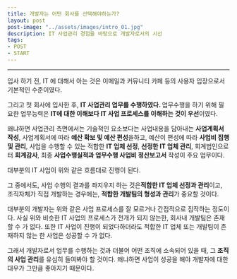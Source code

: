 ```yaml
---
title: 개발자는 어떤 회사를 선택해야하는가?
layout: post
post-image: "../assets/images/intro_01.jpg"
description: IT 사업관리 경험을 바탕으로 개발자로서의 시선
tags:
- POST
- START
---
```

---

입사 하기 전, IT 에 대해서 아는 것은 이메일과 커뮤니티 카페 등의 사용자 입장으로서 기본적인 수준이였다.

그리고 첫 회사에 입사한 후, <strong>IT 사업관리 업무를 수행하였다. </strong>업무수행을 하기 위해 필요한 업무능력은 <strong>IT에 대한 이해보다 IT 사업 프로세스를 이해하는 것이 우선</strong>이였다.

왜냐하면 사업관리 측면에서는 기술적인 요소보다는 사업내용을 담아내는 <strong>사업계획서 작성</strong>, 사업계획서에 따라 <strong>예산 확보 및 예산 편성</strong>을하고, 예산이 편성에 따라 <strong>사업비 집행 및  관리</strong>, 사업을 수행할 수 있는 적합한 <strong>IT 업체 선정</strong>, <strong>선정한 IT 업체 관리</strong>, 회계법인으로터 <strong>회계감사</strong>, 최종 <strong>사업수행실적과 업무수행 사업비 정산보고서</strong> 작성이 주요 업무이다.

대부분의 IT 사업이 위와 같은 흐름대로 진행이 된다.

그 중에서도, 사업 수행의 결과를 좌지우지 하는 것은<strong>적합한 IT 업체 선정과 관리</strong>이고, 조직자체가 직접 개발하는 경우에는, <strong>적합한 개발팀의 형성과 관리</strong>가 중요할 것이다.

대부분의 개발자는 위와 같은 사업 프로세스를 잘 모르거나 간접적으로 짐작하는 정도이다. 사실 위와 비슷한 IT 사업의 프로세스가 전개가 되지 않는한, 회사내 개발팀은 존재할 수 가 없다. 또한 IT 사업이 진행이 되었다하더라도 적합한 IT 업체 또는 개발팀이 존재하지 않는 한 사업은 성공할 수 가 없다.

그래서 개발자로서 업무를 수행하는 것과 더불어 어떤 조직에 소속되어 있을 때, 그 <strong>조직의 사업 관리</strong>를 유심히 들여봐야 할 것이다. 왜냐하면 사업이 성공을 해야 개발자에 대한 대우가 그만큼 좋아지기 때문이다. 
